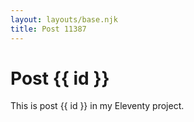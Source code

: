 ```yaml
---
layout: layouts/base.njk
title: Post 11387
---
```


# Post {{ id }}

This is post {{ id }} in my Eleventy project.
